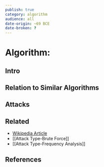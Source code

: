 ```yaml
---
publish: true
category: algorithm
audience: all
date-origin: ~69 BCE
date-broken: ?
---
```

# Algorithm: 
## Intro

## Relation to Similar Algorithms

## Attacks

## Related
- [Wikipedia Article](https://en.wikipedia.org/wiki/Caesar_cipher)
- [[Attack Type-Brute Force]]
- [[Attack Type-Frequency Analysis]]

## References 
